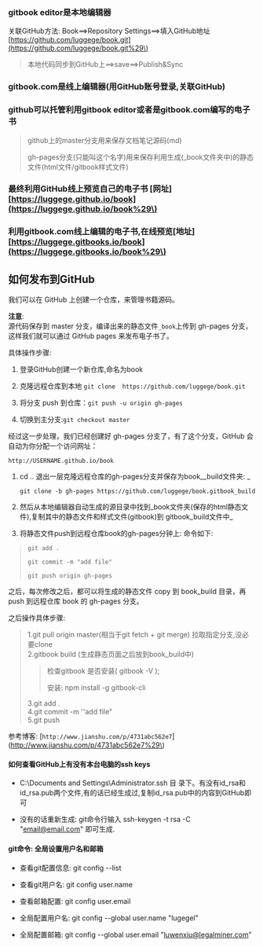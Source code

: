 ### gitbook editor是本地编辑器

关联GitHub方法:  Book==&gt;Repository Settings==&gt;填入GitHub地址[https://github.com/luggege/book.git](https://github.com/luggege/book.git%29\)

> 本地代码同步到GitHub上==&gt;save==&gt;Publish&Sync

### gitbook.com是线上编辑器\(用GitHub账号登录,关联GitHub\)

### github可以托管利用gitbook editor或者是gitbook.com编写的电子书

> github上的master分支用来保存文档笔记源码\(md\)
>
> gh-pages分支\(只能叫这个名字\)用来保存利用生成\(\_book文件夹中\)的静态文件\(html文件/gitbook样式文件\)

### 最终利用GitHub线上预览自己的电子书 \[网址\][https://luggege.github.io/book](https://luggege.github.io/book%29\)

### 利用gitbook.com线上编辑的电子书,在线预览\[地址\][https://luggege.gitbooks.io/book](https://luggege.gitbooks.io/book%29\)

## 如何发布到GitHub

我们可以在 GitHub 上创建一个仓库，来管理书籍源码。

**注意**:  
源代码保存到 master 分支，编译出来的静态文件`_book`上传到 gh-pages 分支，这样我们就可以通过 GitHub pages 来发布电子书了。

具体操作步骤:

1. 登录GitHub创建一个新仓库,命名为book
2. 克隆远程仓库到本地 `git clone  https://github.com/luggege/book.git`
3. 将分支 push 到仓库：`git push -u origin gh-pages`

4. 切换到主分支:`git checkout master`

经过这一步处理，我们已经创建好 gh-pages 分支了，有了这个分支，GitHub 会自动为你分配一个访问网址：

`http://USERNAME.github.io/book`

1. cd .. 退出一层克隆远程仓库的gh-pages分支并保存为book\__build文件夹:   _

   `git clone -b gh-pages https://github.com/luggege/book.gitbook_build`

2. 然后从本地编辑器自动生成的源目录中找到_book文件夹\(保存的html静态文件\),复制其中的静态文件和样式文件\(gitbook\)到   gitbook\_build文件中_

3. 将静态文件push到远程仓库book的gh-pages分钟上: 命令如下:

> `git add .`
>
> `git commit -m "add file"`
>
> `git push origin gh-pages`

之后，每次修改之后，都可以将生成的静态文件 copy 到 book\_build 目录，再 push 到远程仓库 book 的 gh-pages 分支。

之后操作具体步骤:

> 1.git pull origin master\(相当于git fetch + git merge\) 拉取指定分支,没必要clone  
> 2.gitbook build \(生成静态页面之后放到book\_build中\)
>
> > 检查gitbook 是否安装\( gitbook -V \);
> >
> > 安装: npm install -g gitbook-cli
>
> 3.git add .  
> 4.git commit -m ''add file"  
> 5.git push

参考博客:  [`http://www.jianshu.com/p/4731abc562e7`](http://www.jianshu.com/p/4731abc562e7%29\)

#### 如何查看GitHub上有没有本台电脑的ssh keys

* C:\Documents and Settings\Administrator.ssh 目 录下。有没有id\_rsa和id\_rsa.pub两个文件,有的话已经生成过,复制id\_rsa.pub中的内容到GitHub即可

* 没有的话重新生成: git命令行输入 ssh-keygen -t rsa -C "email@email.com" 即可生成.

#### git命令: 全局设置用户名和邮箱

* 查看git配置信息: git config --list
* 查看git用户名: git config user.name

* 查看邮箱配置: git config user.email

* 全局配置用户名: git config --global user.name "lugegel"

* 全局配置邮箱: git config --global user.email "luwenxiu@legalminer.com"



